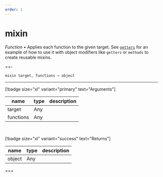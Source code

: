 ```yaml
---
order: 1
---
```

# mixin

_Function_ &bull; Applies each function to the given target. See [`getters`](#getters) for an example of how to use it with object modifiers like `getters` or `methods` to create reusable mixins.


==- <pre><code>mixin target, functions &rarr; object</code></pre>
<hr>

[!badge size="xl" variant="primary" text="Arguments"]

| name | type | description |
|------|------|-------------|
|target|Any||
|functions|Any||

<br>

[!badge size="xl" variant="success" text="Returns"]

| name | type | description |
|------|------|-------------|
|object|Any||



===



